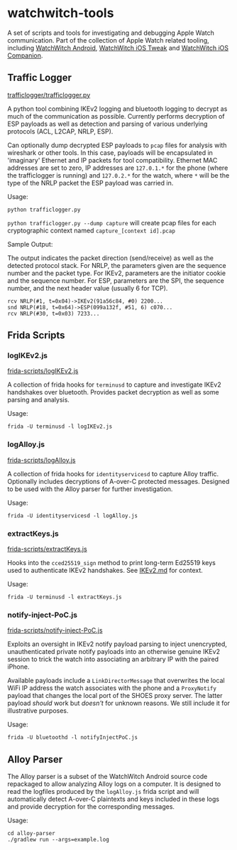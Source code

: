 # watchwitch-tools

A set of scripts and tools for investigating and debugging Apple Watch communication. Part of the collection of Apple Watch related tooling, including [WatchWitch Android](https://github.com/rec0de/watchwitch-android), [WatchWitch iOS Tweak](https://github.com/rec0de/watchwitch-ios) and [WatchWitch iOS Companion](https://github.com/rec0de/watchwitch-ios-companion).

## Traffic Logger

[trafficlogger/trafficlogger.py](trafficlogger/trafficlogger.py)

A python tool combining IKEv2 logging and bluetooth logging to decrypt as much of the communication as possible. Currently performs decryption of ESP payloads as well as detection and parsing of various underlying protocols (ACL, L2CAP, NRLP, ESP).  

Can optionally dump decrypted ESP payloads to `pcap` files for analysis with wireshark or other tools. In this case, payloads will be encapsulated in 'imaginary' Ethernet and IP packets for tool compatibility. Ethernet MAC addresses are set to zero, IP addresses are `127.0.1.*` for the phone (where the trafficlogger is running) and `127.0.2.*` for the watch, where `*` will be the type of the NRLP packet the ESP payload was carried in.

Usage:

`python trafficlogger.py`

`python trafficlogger.py --dump capture` will create pcap files for each cryptographic context named `capture_[context id].pcap`

Sample Output:

The output indicates the packet direction (send/receive) as well as the detected protocol stack. For NRLP, the parameters given are the sequence number and the packet type. For IKEv2, parameters are the initiator cookie and the sequence number. For ESP, parameters are the SPI, the sequence number, and the next header value (usually 6 for TCP).

```
rcv NRLP(#1, t=0x04)->IKEv2(91a56c84, #0) 2200...
snd NRLP(#18, t=0x64)->ESP(099a132f, #51, 6) c070...
rcv NRLP(#30, t=0x03) 7233...
```

## Frida Scripts

### logIKEv2.js

[frida-scripts/logIKEv2.js](frida-scripts/logIKEv2.js)

A collection of frida hooks for `terminusd` to capture and investigate IKEv2 handshakes over bluetooth. Provides packet decryption as well as some parsing and analysis.  

Usage:

`frida -U terminusd -l logIKEv2.js`

### logAlloy.js

[frida-scripts/logAlloy.js](frida-scripts/logAlloy.js)

A collection of frida hooks for `identityservicesd` to capture Alloy traffic. Optionally includes decryptions of A-over-C protected messages. Designed to be used with the Alloy parser for further investigation.  

Usage:

`frida -U identityservicesd -l logAlloy.js`

### extractKeys.js

[frida-scripts/extractKeys.js](frida-scripts/extractKeys.js)

Hooks into the `cced25519_sign` method to print long-term Ed25519 keys used to authenticate IKEv2 handshakes. See [IKEv2.md](IKEv2.md) for context.

Usage:

`frida -U terminusd -l extractKeys.js`

### notify-inject-PoC.js

[frida-scripts/notify-inject-PoC.js](frida-scripts/notify-inject-PoC.js)

Exploits an oversight in IKEv2 notify payload parsing to inject unencrypted, unauthenticated private notify payloads into an otherwise genuine IKEv2 session to trick the watch into associating an arbitrary IP with the paired iPhone.

Available payloads include a `LinkDirectorMessage` that overwrites the local WiFi IP address the watch associates with the phone and a `ProxyNotify` payload that changes the local port of the SHOES proxy server. The latter payload *should* work but *doesn't* for unknown reasons. We still include it for illustrative purposes.

Usage:

`frida -U bluetoothd -l notifyInjectPoC.js`

## Alloy Parser

The Alloy parser is a subset of the WatchWitch Android source code repackaged to allow analyzing Alloy logs on a computer. It is designed to read the logfiles produced by the `logAlloy.js` frida script and will automatically detect A-over-C plaintexts and keys included in these logs and provide decryption for the corresponding messages.

Usage:

```
cd alloy-parser
./gradlew run --args=example.log
```

